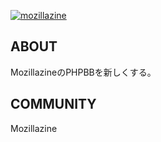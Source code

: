 [![mozillazine](http://forums.mozillazine.jp/templates/mozillaZine/images/blimp.png)](https://mozillazine.jp)

## ABOUT
MozillazineのPHPBBを新しくする。

## COMMUNITY
Mozillazine